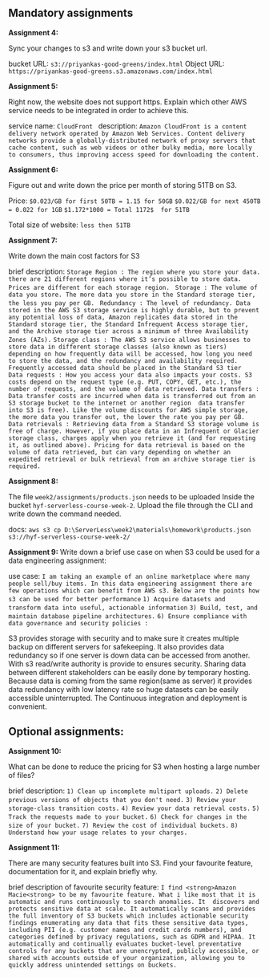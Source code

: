## Mandatory assignments

**Assignment 4:**

Sync your changes to s3 and write down your s3 bucket url.

bucket URL: `s3://priyankas-good-greens/index.html`
Object URL: `https://priyankas-good-greens.s3.amazonaws.com/index.html`

**Assignment 5:**

Right now, the website does not support https. Explain which other AWS service needs to be integrated in order to achieve this.

service name: `CloudFront `
description: `Amazon CloudFront is a content delivery network operated by Amazon Web Services. Content delivery networks provide a globally-distributed network of proxy servers that cache content, such as web videos or other bulky media, more locally to consumers, thus improving access speed for downloading the content.`

**Assignment 6:**

Figure out and write down the price per month of storing 51TB on S3.

Price: 
`$0.023/GB for first 50TB = 1.15 for 50GB`
`$0.022/GB for next 450TB = 0.022 for 1GB` 
`$1.172*1000 = Total 1172$  for 51TB`

Total size of website: `less then 51TB`

**Assignment 7:**

Write down the main cost factors for S3

brief description: `Storage Region : The region where you store your data. there are 21 different regions where it’s possible to store data. Prices are different for each storage region. `
    `Storage : The volume of data you store. The more data you store in the Standard storage tier, the less you pay per GB. `
    `Redundancy : The level of redundancy. Data stored in the AWS S3 storage service is highly durable, but to prevent any potential loss of data, Amazon replicates data stored in the Standard storage tier, the Standard Infrequent Access storage tier, and the Archive storage tier across a minimum of three Availability Zones (AZs).`
    `Storage class : The AWS S3 service allows businesses to store data in different storage classes (also known as tiers) depending on how frequently data will be accessed, how long you need to store the data, and the redundancy and availability required. Frequently accessed data should be placed in the Standard S3 tier `
    `Data requests : How you access your data also impacts your costs. S3 costs depend on the request type (e.g. PUT, COPY, GET, etc.), the number of requests, and the volume of data retrieved. Data transfers : Data transfer costs are incurred when data is transferred out from an S3 storage bucket to the internet or another region  data transfer into S3 is free). Like the volume discounts for AWS simple storage, the more data you transfer out, the lower the rate you pay per GB.`
    `Data retrievals : Retrieving data from a Standard S3 storage volume is free of charge. However, if you place data in an Infrequent or Glacier storage class, charges apply when you retrieve it (and for requesting it, as outlined above). Pricing for data retrieval is based on the volume of data retrieved, but can vary depending on whether an expedited retrieval or bulk retrieval from an archive storage tier is required.`

**Assignment 8:**

The file `week2/assignments/products.json` needs to be uploaded Inside the bucket `hyf-serverless-course-week-2`. Upload the file through the CLI and write down the command needed.

docs: `aws s3 cp D:\ServerLess\week2\materials\homework\products.json s3://hyf-serverless-course-week-2/`

**Assignment 9:**
Write down a brief use case on when S3 could be used for a data engineering assignment: 

use case: `I am taking an example of an online marketplace where many people sell/buy items. In this data engineering assignment there are few operations which can benefit from AWS s3. Below are the points how s3 can be used for better performance`
`1) Acquire datasets and transform data into useful, actionable information`
`3) Build, test, and maintain database pipeline architectures.`
`6) Ensure compliance with data governance and security policies : `


S3 provides storage with security and to make sure it creates multiple backup on different servers for safekeeping. It also provides data redundancy so if one server is down data can be accessed from another. With s3 read/write authority is provide to ensures security. Sharing data between different stakeholders can be easily done by temporary hosting. Because data is coming from the same region(same as server) it provides data redundancy with low latency rate so huge datasets can be easily accessible uninterrupted. The Continuous integration and deployment is convenient.



## Optional assignments: 

**Assignment 10:**

What can be done to reduce the pricing for S3 when hosting a large number of files?

brief description:
    `1) Clean up incomplete multipart uploads.`
    `2) Delete previous versions of objects that you don't need.`
    `3) Review your storage-class transition costs.`
    `4) Review your data retrieval costs.`
    `5) Track the requests made to your bucket.`
    `6) Check for changes in the size of your bucket.`
    `7) Review the cost of individual buckets.`
    `8) Understand how your usage relates to your charges.`

**Assignment 11:**

There are many security features built into S3. Find your favourite feature, documentation for it, and explain briefly why.

brief description of favourite security feature: `I find <strong>Amazon Macie<strong> to be my favourite feature. What i like most that it is automatic and runs continuously to search anomalies. It  discovers and protects sensitive data at scale. It automatically scans and provides the full inventory of S3 buckets which includes actionable security findings enumerating any data that fits these sensitive data types, including PII (e.g. customer names and credit cards numbers), and categories defined by privacy regulations, such as GDPR and HIPAA. It automatically and continually evaluates bucket-level preventative controls for any buckets that are unencrypted, publicly accessible, or shared with accounts outside of your organization, allowing you to quickly address unintended settings on buckets.` 
